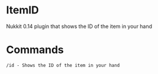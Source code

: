 # ItemID
Nukkit 0.14 plugin that shows the ID of the item in your hand

# Commands

```
/id - Shows the ID of the item in your hand
```

